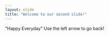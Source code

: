 ```yaml
---
layout: slide
title: "Welcome to our second slide!"
---
```

"Happy Everyday"
Use the left arrow to go back!
